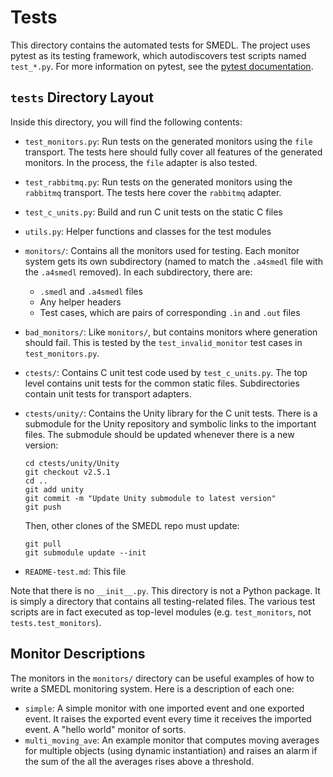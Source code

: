 Tests
=====

This directory contains the automated tests for SMEDL. The project uses pytest
as its testing framework, which autodiscovers test scripts named `test_*.py`.
For more information on pytest, see the [pytest documentation][pytest-docs].

`tests` Directory Layout
------------------------

Inside this directory, you will find the following contents:

- `test_monitors.py`: Run tests on the generated monitors using the `file`
  transport. The tests here should fully cover all features of the generated
  monitors. In the process, the `file` adapter is also tested.

- `test_rabbitmq.py`: Run tests on the generated monitors using the `rabbitmq`
  transport. The tests here cover the `rabbitmq` adapter.

- `test_c_units.py`: Build and run C unit tests on the static C files

- `utils.py`: Helper functions and classes for the test modules

- `monitors/`: Contains all the monitors used for testing. Each monitor system
  gets its own subdirectory (named to match the `.a4smedl` file with the
  `.a4smedl` removed). In each subdirectory, there are:
  * `.smedl` and `.a4smedl` files
  * Any helper headers
  * Test cases, which are pairs of corresponding `.in` and `.out` files

- `bad_monitors/`: Like `monitors/`, but contains monitors where generation
  should fail. This is tested by the `test_invalid_monitor` test cases in
  `test_monitors.py`.

- `ctests/`: Contains C unit test code used by `test_c_units.py`. The top level
  contains unit tests for the common static files. Subdirectories contain unit
  tests for transport adapters.

- `ctests/unity/`: Contains the Unity library for the C unit tests. There is a
  submodule for the Unity repository and symbolic links to the important files.
  The submodule should be updated whenever there is a new version:

      cd ctests/unity/Unity
      git checkout v2.5.1
      cd ..
      git add unity
      git commit -m "Update Unity submodule to latest version"
      git push

  Then, other clones of the SMEDL repo must update:

      git pull
      git submodule update --init

- `README-test.md`: This file

Note that there is no `__init__.py`. This directory is not a Python package. It
is simply a directory that contains all testing-related files. The various test
scripts are in fact executed as top-level modules (e.g. `test_monitors`, not
`tests.test_monitors`).

Monitor Descriptions
--------------------

The monitors in the `monitors/` directory can be useful examples of how to
write a SMEDL monitoring system. Here is a description of each one:

- `simple`: A simple monitor with one imported event and one exported event. It
  raises the exported event every time it receives the imported event. A "hello
  world" monitor of sorts.
- `multi_moving_ave`: An example monitor that computes moving averages for
  multiple objects (using dynamic instantiation) and raises an alarm if the
  sum of the all the averages rises above a threshold.

[pytest-docs]: https://docs.pytest.org/en/stable/

